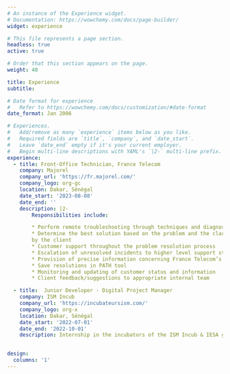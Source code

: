 ```yaml
---
# An instance of the Experience widget.
# Documentation: https://wowchemy.com/docs/page-builder/
widget: experience

# This file represents a page section.
headless: true
active: true

# Order that this section appears on the page.
weight: 40

title: Experience
subtitle:

# Date format for experience
#   Refer to https://wowchemy.com/docs/customization/#date-format
date_format: Jan 2006

# Experiences.
#   Add/remove as many `experience` items below as you like.
#   Required fields are `title`, `company`, and `date_start`.
#   Leave `date_end` empty if it's your current employer.
#   Begin multi-line descriptions with YAML's `|2-` multi-line prefix.
experience:
  - title: Front-Office Technician, France Telecom
    company: Majorel
    company_url: 'https://fr.majorel.com/'
    company_logo: org-gc
    location: Dakar, Sénégal
    date_start: '2023-08-08'
    date_end: ''
    description: |2-
        Responsibilities include:

        * Perform remote troubleshooting through techniques and diagnostics and relevant questions
        * Determine the best solution based on the problem and the clarifications provided
        by the client
        * Customer support throughout the problem resolution process
        * Escalation of unresolved incidents to higher level support staff
        * Provision of precise information concerning France Telecom’s products or services
        * Save resolutions in PATH tool
        * Monitoring and updating of customer status and information
        * Client feedback/suggestions to appropriate internal team

  - title:  Junior Developer - Digital Project Manager
    company: ISM Incub
    company_url: 'https://incubateursism.com/'
    company_logo: org-x
    location: Dakar, Sénégal
    date_start: '2022-07-01'
    date_end: '2022-10-01'
    description: Internship in the incubators of the ISM Incub & IESA group my main missions were the implementation of a communication strategy and redesign of the website.
 

design:
  columns: '1'
---
```

